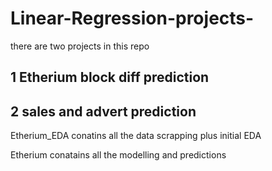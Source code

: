 # Linear-Regression-projects- 

there are two projects in this repo
## 1 Etherium block diff prediction 
## 2 sales and advert prediction 


Etherium_EDA conatins all the data scrapping plus initial EDA 

Etherium conatains all the modelling and predictions 
